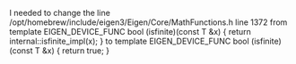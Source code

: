 I needed to change the line 
/opt/homebrew/include/eigen3/Eigen/Core/MathFunctions.h line 1372 from
template<typename T> EIGEN_DEVICE_FUNC bool (isfinite)(const T &x) { return internal::isfinite_impl(x); }
to
template<typename T> EIGEN_DEVICE_FUNC bool (isfinite)(const T &x) { return true; }

